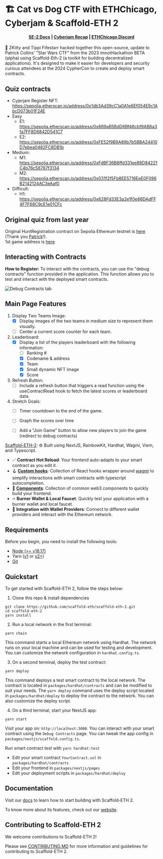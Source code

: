 # 🏗 Cat vs Dog CTF with ETHChicago, Cyberjam & Scaffold-ETH 2

<h4 align="center">
  <a href="https://docs.scaffoldeth.io">SE-2 Docs</a> |
  <a href="https://www.youtube.com/watch?v=Qu6LKDAfDZI">Cyberjam Recap</a> |
  <a href="https://discord.gg/qe8ETgMskt">ETHChicago Discord</a> 
</h4>

🧪 ZKitty and Tippi Fifestarr hacked together this open-source, update to Patrick Collins' "Star Wars CTF" from the 2023 imnotHackathon BETA (alpha) using Scaffold-Eth-2 (a toolkit for building decentralized applications). It's designed to make it easier for developers and security curious attendees at the 2024 CypherCon to create and deploy smart contracts. 

## Quiz contracts
- Cyjerjam Register NFT: https://sepolia.etherscan.io/address/0x1db3Ad39cC1a0A1e6Ef054E9c1AbcD073b01F24E
- Easy
  - E1: https://sepolia.etherscan.io/address/0x889aB5BdD6Bf46cbf9AB6a3fa7FF8D6842D541C7
  - E2: https://sepolia.etherscan.io/address/0xFE52f9B9A89b7b5BBA24410D7ebea0482FC8DB1b
- Medium:
  - M1: https://sepolia.etherscan.io/address/0xFdBF36B8ffd331ee89D84221C4b76c58787f3134
  - M2: https://sepolia.etherscan.io/address/0x031f2f5Fb8EE5716EeE0F096B2142124AC3eAaf0
- Difficult:
  - H1: https://sepolia.etherscan.io/address/0x628Fd33E3a2e1f0e86DAdFF4F7F68C9cE1e01CFc

## Original quiz from last year
Original HuntRegistration contract on Sepolia Ethereum testnet is [here](https://sepolia.etherscan.io/address/0xD2Ef69fABB5B95264BFea552BcAD27567ea2C8c3#code) (Thank you [Patrick](https://github.com/PatrickAlphaC/)!).  
1st game address is [here](https://sepolia.etherscan.io/address/0x25154bFa7f78e5898ac038cA98b84F0efD1A406e)

## Interacting with Contracts

**How to Register:** To interact with the contracts, you can use the "debug contracts" function provided in the application. This function allows you to test and interact with the deployed smart contracts.

![Debug Contracts tab](https://github.com/tippi-fifestarr/scaffold-eth-2/assets/62179036/b0b67ea5-bf87-472a-8ba6-5c0369e8b9c7)

## Main Page Features

1. Display Two Teams Image:
   - [x] Display images of the two teams in medium size to represent them visually.
   - [ ] Center a current score counter for each team.

2. Leaderboard:
   - [x] Display a list of the players leaderboard with the following information:
     - [ ] Ranking #
     - [x] Codename & address
     - [x] Team
     - [x] Small dynamic NFT image
     - [x] Score

3. Refresh Button:
   - [ ] Include a refresh button that triggers a read function using the useContractRead hook to fetch the latest scores or leaderboard data.

4. Stretch Goals:
   - [ ] Timer countdown to the end of the game.
   - [ ] Graph the scores over time
   - [ ] Add a "Join Game" button to allow new players to join the game (redirect to debug contracts)



[Scaffold-ETH-2](https://youtu.be/DcOzXhaxtt4?list=PLJz1HruEnenAf80uOfDwBPqaliJkjKg69): ⚙️ Built using NextJS, RainbowKit, Hardhat, Wagmi, Viem, and Typescript.

- ✅ **Contract Hot Reload**: Your frontend auto-adapts to your smart contract as you edit it.
- 🪝 **[Custom hooks](https://docs.scaffoldeth.io/hooks/)**: Collection of React hooks wrapper around [wagmi](https://wagmi.sh/) to simplify interactions with smart contracts with typescript autocompletion.
- 🧱 [**Components**](https://docs.scaffoldeth.io/components/): Collection of common web3 components to quickly build your frontend.
- 🔥 **Burner Wallet & Local Faucet**: Quickly test your application with a burner wallet and local faucet.
- 🔐 **Integration with Wallet Providers**: Connect to different wallet providers and interact with the Ethereum network.

## Requirements

Before you begin, you need to install the following tools:

- [Node (>= v18.17)](https://nodejs.org/en/download/)
- Yarn ([v1](https://classic.yarnpkg.com/en/docs/install/) or [v2+](https://yarnpkg.com/getting-started/install))
- [Git](https://git-scm.com/downloads)

## Quickstart

To get started with Scaffold-ETH 2, follow the steps below:

1. Clone this repo & install dependencies

```
git clone https://github.com/scaffold-eth/scaffold-eth-2.git
cd scaffold-eth-2
yarn install
```

2. Run a local network in the first terminal:

```
yarn chain
```

This command starts a local Ethereum network using Hardhat. The network runs on your local machine and can be used for testing and development. You can customize the network configuration in `hardhat.config.ts`.

3. On a second terminal, deploy the test contract:

```
yarn deploy
```

This command deploys a test smart contract to the local network. The contract is located in `packages/hardhat/contracts` and can be modified to suit your needs. The `yarn deploy` command uses the deploy script located in `packages/hardhat/deploy` to deploy the contract to the network. You can also customize the deploy script.

4. On a third terminal, start your NextJS app:

```
yarn start
```

Visit your app on: `http://localhost:3000`. You can interact with your smart contract using the `Debug Contracts` page. You can tweak the app config in `packages/nextjs/scaffold.config.ts`.

Run smart contract test with `yarn hardhat:test`

- Edit your smart contract `YourContract.sol` in `packages/hardhat/contracts`
- Edit your frontend in `packages/nextjs/pages`
- Edit your deployment scripts in `packages/hardhat/deploy`

## Documentation

Visit our [docs](https://docs.scaffoldeth.io) to learn how to start building with Scaffold-ETH 2.

To know more about its features, check out our [website](https://scaffoldeth.io).

## Contributing to Scaffold-ETH 2

We welcome contributions to Scaffold-ETH 2!

Please see [CONTRIBUTING.MD](https://github.com/scaffold-eth/scaffold-eth-2/blob/main/CONTRIBUTING.md) for more information and guidelines for contributing to Scaffold-ETH 2.
